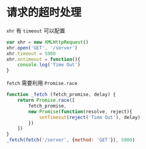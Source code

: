 # 请求的超时处理

`xhr` 有 `timeout` 可以配置

```javascript
var xhr = new XMLHttpRequest()
xhr.open('GET', '/server')
xhr.timeout = 5000
xhr.ontimeout = function(){
    console.log('Time Out')
}
```



`fetch` 需要利用 `Promise.race`

```javascript
function _fetch (fetch_promise, delay) {
    return Promise.race([
        fetch_promise,
        new Promise(function(resolve, reject){
            setTimeout(reject('Time Out'), delay)
        })
    ])
}
_fetch(fetch('/server', {method: 'GET'}), 5000)
```

